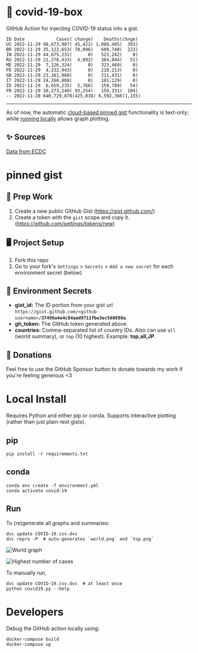 # 🏥 covid-19-box

GitHub Action for injecting COVID-19 status into a gist.

```
ID Date            Cases( change)    Deaths(chnge)
US 2022-11-29 98,673,987( 45,422) 1,080,405(  393)
BR 2022-11-29 35,122,653( 78,096)   689,748(  223)
IN 2022-11-29 44,675,231(      0)   523,242(    0)
RU 2022-11-29 21,278,433(  4,892)   384,044(   51)
ME 2022-11-29  7,126,324(      0)   323,469(    0)
PE 2022-11-29  4,232,943(      0)   218,213(    0)
GB 2022-11-29 23,161,960(      0)   211,431(    0)
IT 2022-11-29 24,260,808(      0)   181,129(    0)
ID 2022-11-29  6,659,235(  5,766)   159,789(   54)
FR 2022-11-29 38,273,140( 93,254)   159,331(  104)
-- 2022-11-28 640,729,870(425,038) 6,592,366(1,155)
```

---

As of now, the automatic [cloud-based pinned gist](#pinned-gist) functionality is text-only;
while [running locally](#local-install) allows graph plotting.

## ✨ Sources

[Data from ECDC](https://www.ecdc.europa.eu/en/publications-data/download-todays-data-geographic-distribution-covid-19-cases-worldwide)

# pinned gist

## 🎒 Prep Work
1. Create a new public GitHub Gist (https://gist.github.com/)
1. Create a token with the `gist` scope and copy it. (https://github.com/settings/tokens/new)

## 🖥 Project Setup
1. Fork this repo
1. Go to your fork's `Settings` > `Secrets` > `Add a new secret` for each environment secret (below)

## 🤫 Environment Secrets
- **gist_id:** The ID portion from your gist url `https://gist.github.com/<github username>/`**`37496a4e4c84aed9711fbe3ec560888a`**.
- **gh_token:** The GitHub token generated above.
- **countries:** Comma-separated list of country IDs. Also can use `all` (world summary), or `top` (10 highest). Example: **top,all,JP**.

## 💸 Donations

Feel free to use the GitHub Sponsor button to donate towards my work if you're feeling generous <3

# Local Install

Requires Python and either pip or conda. Supports interactive plotting (rather than just plain-text gists).

## pip

```
pip install -r requirements.txt
```

## conda

```
conda env create -f environment.yml
conda activate covid-19
```

## Run

To (re)generate all graphs and summaries:

```
dvc update COVID-19.csv.dvc
dvc repro -P  # auto-generates `world.png` and `top.png`
```

![World graph](world.png)

![Highest number of cases](top.png)

To manually run,

```
dvc update COVID-19.csv.dvc  # at least once
python covid19.py --help
```

# Developers

Debug the GitHub action locally using:

```
docker-compose build
docker-compose up
```
